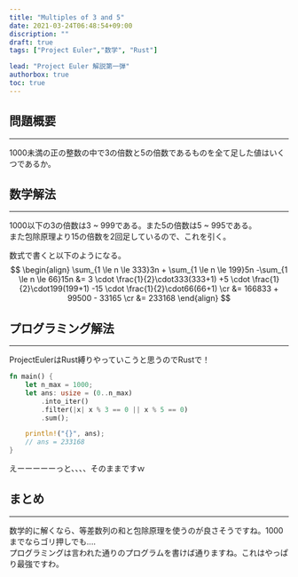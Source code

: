 ```yaml
---
title: "Multiples of 3 and 5"
date: 2021-03-24T06:48:54+09:00
discription: ""
draft: true
tags: ["Project Euler","数学", "Rust"]

lead: "Project Euler 解説第一弾"
authorbox: true
toc: true
---
```


## 問題概要
___
1000未満の正の整数の中で3の倍数と5の倍数であるものを全て足した値はいくつであるか。

## 数学解法
___
1000以下の3の倍数は3 ~ 999である。また5の倍数は5 ~ 995である。  
また包除原理より15の倍数を2回足しているので、これを引く。

数式で書くと以下のようになる。
$$
\begin{align}
\sum_{1 \le n \le 333}3n + \sum_{1 \le n \le 199}5n -\sum_{1 \le n \le 66}15n &= 3 \cdot \frac{1}{2}\cdot333(333+1) +5 \cdot \frac{1}{2}\cdot199(199+1) -15 \cdot \frac{1}{2}\cdot66(66+1) \cr
&= 166833 + 99500 - 33165 \cr
&= 233168
\end{align}
$$

## プログラミング解法
___
ProjectEulerはRust縛りやっていこうと思うのでRustで！

```Rust
fn main() {
    let n_max = 1000;
    let ans: usize = (0..n_max)
        .into_iter()
        .filter(|x| x % 3 == 0 || x % 5 == 0)
        .sum();

    println!("{}", ans);
    // ans = 233168
}
```
えーーーーーっと、、、、そのままですｗ

## まとめ
___
数学的に解くなら、等差数列の和と包除原理を使うのが良さそうですね。1000までならゴリ押しでも....  
プログラミングは言われた通りのプログラムを書けば通りますね。これはやっぱり最強ですわ。

